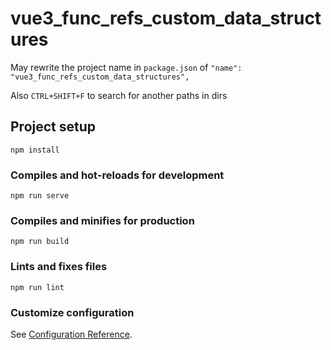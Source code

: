 # vue3_func_refs_custom_data_structures

May rewrite the project name in `package.json` of `"name": "vue3_func_refs_custom_data_structures",`

Also `CTRL+SHIFT+F` to search for another paths in dirs

## Project setup

```
npm install
```

### Compiles and hot-reloads for development

```
npm run serve
```

### Compiles and minifies for production

```
npm run build
```

### Lints and fixes files

```
npm run lint
```

### Customize configuration

See [Configuration Reference](https://cli.vuejs.org/config/).
